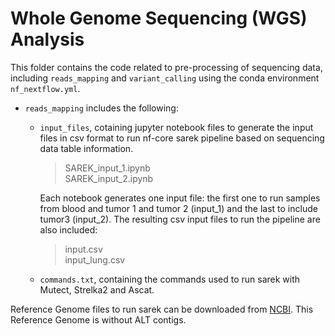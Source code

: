 # Whole Genome Sequencing (WGS) Analysis

This folder contains the code related to pre-processing of sequencing data, including `reads_mapping` and `variant_calling` using the conda environment `nf_nextflow.yml`. 

- `reads_mapping` includes the following:
  
    - `input_files`, cotaining jupyter notebook files to generate the input files in csv format to run nf-core sarek pipeline based on sequencing data table information.

        > SAREK_input_1.ipynb <br>
        > SAREK_input_2.ipynb <br>
      
      Each notebook generates one input file: the first one to run samples from blood and tumor 1 and tumor 2 (input_1) and the last to include tumor3 (input_2). The               resulting csv input files to run the pipeline are also included:

        > input.csv <br>
        > input_lung.csv <br>
        
    - `commands.txt`, containing the commands used to run sarek with Mutect, Strelka2 and Ascat.

Reference Genome files to run sarek can be downloaded from [NCBI](https://www.ncbi.nlm.nih.gov/datasets/genome/GCF_000001405.26/). This Reference Genome is without ALT contigs.
